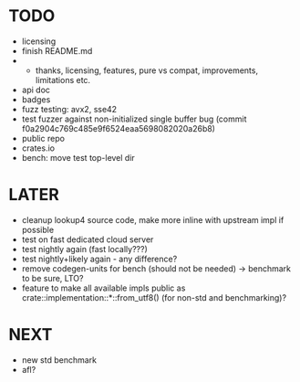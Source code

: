 # TODO
* licensing
* finish README.md
* * thanks, licensing, features, pure vs compat, improvements, limitations etc.
* api doc
* badges
* fuzz testing: avx2, sse42
* test fuzzer against non-initialized single buffer bug (commit f0a2904c769c485e9f6524eaa5698082020a26b8)
* public repo
* crates.io
* bench: move test top-level dir

# LATER
* cleanup lookup4 source code, make more inline with upstream impl if possible
* test on fast dedicated cloud server
* test nightly again (fast locally???)
* test nightly+likely again - any difference?
* remove codegen-units for bench (should not be needed) -> benchmark to be sure, LTO?
* feature to make all available impls public as crate::implementation::*::from_utf8() (for non-std and
  benchmarking)?

# NEXT
* new std benchmark
* afl?